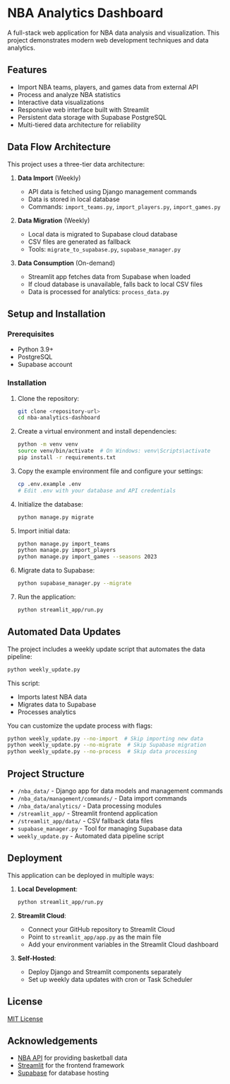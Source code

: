 # NBA Analytics Dashboard

A full-stack web application for NBA data analysis and visualization. This project demonstrates modern web development techniques and data analytics.

## Features

- Import NBA teams, players, and games data from external API
- Process and analyze NBA statistics
- Interactive data visualizations
- Responsive web interface built with Streamlit
- Persistent data storage with Supabase PostgreSQL
- Multi-tiered data architecture for reliability

## Data Flow Architecture

This project uses a three-tier data architecture:

1. **Data Import** (Weekly)
   - API data is fetched using Django management commands
   - Data is stored in local database
   - Commands: `import_teams.py`, `import_players.py`, `import_games.py`

2. **Data Migration** (Weekly)
   - Local data is migrated to Supabase cloud database
   - CSV files are generated as fallback
   - Tools: `migrate_to_supabase.py`, `supabase_manager.py`

3. **Data Consumption** (On-demand)
   - Streamlit app fetches data from Supabase when loaded
   - If cloud database is unavailable, falls back to local CSV files
   - Data is processed for analytics: `process_data.py`

## Setup and Installation

### Prerequisites

- Python 3.9+
- PostgreSQL
- Supabase account

### Installation

1. Clone the repository:
   ```bash
   git clone <repository-url>
   cd nba-analytics-dashboard
   ```

2. Create a virtual environment and install dependencies:
   ```bash
   python -m venv venv
   source venv/bin/activate  # On Windows: venv\Scripts\activate
   pip install -r requirements.txt
   ```

3. Copy the example environment file and configure your settings:
   ```bash
   cp .env.example .env
   # Edit .env with your database and API credentials
   ```

4. Initialize the database:
   ```bash
   python manage.py migrate
   ```

5. Import initial data:
   ```bash
   python manage.py import_teams
   python manage.py import_players
   python manage.py import_games --seasons 2023
   ```

6. Migrate data to Supabase:
   ```bash
   python supabase_manager.py --migrate
   ```

7. Run the application:
   ```bash
   python streamlit_app/run.py
   ```

## Automated Data Updates

The project includes a weekly update script that automates the data pipeline:

```bash
python weekly_update.py
```

This script:
- Imports latest NBA data
- Migrates data to Supabase
- Processes analytics

You can customize the update process with flags:
```bash
python weekly_update.py --no-import  # Skip importing new data
python weekly_update.py --no-migrate  # Skip Supabase migration
python weekly_update.py --no-process  # Skip data processing
```

## Project Structure

- `/nba_data/` - Django app for data models and management commands
- `/nba_data/management/commands/` - Data import commands
- `/nba_data/analytics/` - Data processing modules
- `/streamlit_app/` - Streamlit frontend application
- `/streamlit_app/data/` - CSV fallback data files
- `supabase_manager.py` - Tool for managing Supabase data
- `weekly_update.py` - Automated data pipeline script

## Deployment

This application can be deployed in multiple ways:

1. **Local Development**:
   ```bash
   python streamlit_app/run.py
   ```

2. **Streamlit Cloud**:
   - Connect your GitHub repository to Streamlit Cloud
   - Point to `streamlit_app/app.py` as the main file
   - Add your environment variables in the Streamlit Cloud dashboard

3. **Self-Hosted**:
   - Deploy Django and Streamlit components separately
   - Set up weekly data updates with cron or Task Scheduler

## License

[MIT License](LICENSE)

## Acknowledgements

- [NBA API](https://www.balldontlie.io) for providing basketball data
- [Streamlit](https://streamlit.io) for the frontend framework
- [Supabase](https://supabase.io) for database hosting 